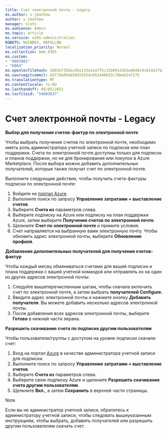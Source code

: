 ```yaml
---
title: Счет электронной почты - Legacy
ms.author: v-jmathew
author: v-jmathew
manager: scotv
ms.audience: Admin
ms.topic: article
ms.service: o365-administration
ROBOTS: NOINDEX, NOFOLLOW
localization_priority: Normal
ms.collection: Adm_O365
ms.custom:
- "9003801"
- "6864"
ms.openlocfilehash: 2803ef358acd5e133e1eaff5c31b09143b3a4649c9c814d27b214585487c0e7e
ms.sourcegitcommit: b5f7da89a650d2915dc652449623c78be6247175
ms.translationtype: MT
ms.contentlocale: ru-RU
ms.lasthandoff: 08/05/2021
ms.locfileid: "54003637"
---
```

# <a name="e-mail-invoice---legacy"></a>Счет электронной почты - Legacy

**Выбор для получения счетов-фактур по электронной почте**

Чтобы выбрать получение счетов по электронной почте, необходимо иметь роль администратора учетной записи по подписке или план поддержки. Счета по электронной почте доступны только для подписок и планов поддержки, но не для бронирования или покупок в Azure Marketplace. После выбора можно добавить дополнительных получателей, которые также получат счет по электронной почте.

Выполните следующие действия, чтобы получить счета-фактуры подписки по электронной почте:

1. Войдите на [портал Azure](https://portal.azure.com/).
2. Выполните поиск по запросу **Управление затратами + выставление счетов**.
3. Выберите **Счета из** параметров слева.
4. Выберите подписку на Azure или подписку на план поддержки Azure, затем выберите **Получение счетов по электронной почте**.
5. Щелкните **Счет по электронной почте** и примите условия.
6. Счет направляется на выбранную вами электронную почту. Чтобы обновить адрес электронной почты, выберите **Обновление профиля**.

**Добавление дополнительных получателей для получения счетов-фактур**

Чтобы каждый месяц обмениваться счетами для вашей подписки и плана поддержки с вашей учетной командой или отправлять их на один из других адресов электронной почты:

1. Следуйте вышеперечисленным шагам, чтобы сначала включить счет по электронной почте, а затем выбрать **получателей Configure.**
2. Введите адрес электронной почты и нажмите кнопку **Добавить получателя**. Вы можете добавить несколько адресов электронной почты.
3. После добавления всех адресов электронной почты, выберите **Готово** в нижней части экрана.

**Разрешить скачивание счета по подписке другим пользователям**

Чтобы пользователи/группы с доступом на уровне подписки скачали счет:

1. Вход на портал [Azure](https://portal.azure.com/) в качестве администратора учетной записи для подписки.
2. Выполните поиск по запросу **Управление затратами + выставление счетов**.
3. Выберите **Счета из** параметров слева.
4. Выберите свою подписку Azure и щелкните **Разрешить скачивание счета другим пользователям**.
5. Щелкните **Вкл.**, а затем **Сохранить** в верхней части страницы.

> [!NOTE]
Если вы не администратор учетной записи, обратитесь к администратору учетной записи, чтобы следовать вышеуказанным инструкциям, чтобы выбрать, добавить получателей или разрешить другим пользователям скачать счет.
